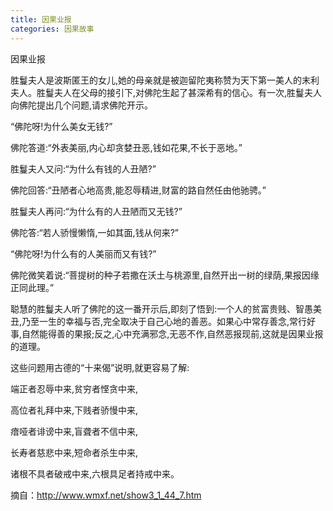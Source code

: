 ```yaml
---
title: 因果业报
categories: 因果故事
---
```


	   
因果业报

胜鬘夫人是波斯匿王的女儿,她的母亲就是被迦留陀夷称赞为天下第一美人的末利夫人。胜鬘夫人在父母的接引下,对佛陀生起了甚深希有的信心。有一次,胜鬘夫人向佛陀提出几个问题,请求佛陀开示。

“佛陀呀!为什么美女无钱?”

佛陀答道:“外表美丽,内心却贪婪丑恶,钱如花果,不长于恶地。”

胜鬘夫人又问:“为什么有钱的人丑陋?”

佛陀回答:“丑陋者心地高贵,能忍辱精进,财富的路自然任由他驰骋。”

胜鬘夫人再问:“为什么有的人丑陋而又无钱?”

佛陀答:“若人骄慢懒惰,一如其面,钱从何来?”

“佛陀呀!为什么有的人美丽而又有钱?”

佛陀微笑着说:“菩提树的种子若撒在沃土与桃源里,自然开出一树的绿荫,果报因缘正同此理。”

聪慧的胜鬘夫人听了佛陀的这一番开示后,即刻了悟到:一个人的贫富贵贱、智愚美丑,乃至一生的幸福与否,完全取决于自己心地的善恶。如果心中常存善念,常行好事,自然能得善的果报;反之,心中充满邪念,无恶不作,自然恶报现前,这就是因果业报的道理。

这些问题用古德的“十来偈”说明,就更容易了解:

端正者忍辱中来,贫穷者悭贪中来,

高位者礼拜中来,下贱者骄慢中来,

瘖哑者诽谤中来,盲聋者不信中来,

长寿者慈悲中来,短命者杀生中来,

诸根不具者破戒中来,六根具足者持戒中来。


摘自：http://www.wmxf.net/show3_1_44_7.htm